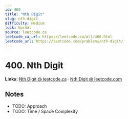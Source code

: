 ```yaml
--- 
id: 400
title: "Nth Digit"
slug: nth-digit
difficulty: Medium
lock: Normal
source: leetcode.ca
leetcode_ca_url: https://leetcode.ca/all/400.html
leetcode_url: https://leetcode.com/problems/nth-digit/
---
```


# 400. Nth Digit

**Links:** [Nth Digit @ leetcode.ca](https://leetcode.ca/all/400.html) · [Nth Digit @ leetcode.com](https://leetcode.com/problems/nth-digit/)

## Notes
- TODO: Approach
- TODO: Time / Space Complexity
